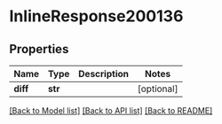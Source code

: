 # InlineResponse200136

## Properties
Name | Type | Description | Notes
------------ | ------------- | ------------- | -------------
**diff** | **str** |  | [optional] 

[[Back to Model list]](../README.md#documentation-for-models) [[Back to API list]](../README.md#documentation-for-api-endpoints) [[Back to README]](../README.md)

